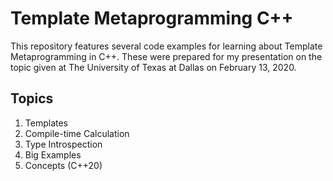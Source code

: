 # Template Metaprogramming C++
This repository features several code examples for learning about Template Metaprogramming in C++. These were prepared for my presentation on the topic given at The University of Texas at Dallas on February 13, 2020.

## Topics
1. Templates
2. Compile-time Calculation
3. Type Introspection
4. Big Examples
5. Concepts (C++20)